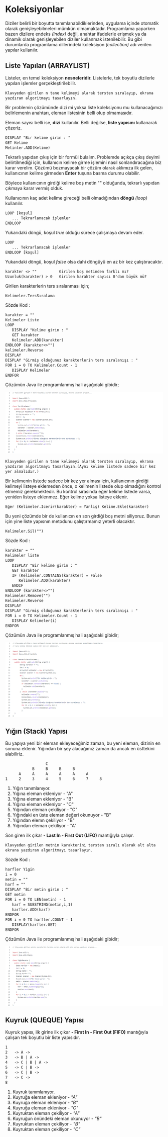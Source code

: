# Koleksiyonlar

Diziler belirli bir boyutta tanımlanabildiklerinden, uygulama içinde otomatik olarak genişleyebilmeleri mümkün olmamaktadır. Programlama yaparken bazen dizilere endeks *(index)* değil, anahtar ifadelerle erişmek ya da dinamik olarak genişleyebilen diziler kullanmak istenilebilir. Bu gibi durumlarda programlama dillerindeki koleksiyon *(collection)* adı verilen yapılar kullanılır.

## Liste Yapıları (ARRAYLIST)
Listeler, en temel koleksiyon **nesneleridir.** Listelerle, tek boyutlu dizilerle yapılan işlemler gerçekleştirilebilir. 
```
Klavyeden girilen n tane kelimeyi alarak tersten sıralayıp, ekrana yazdıran algoritmayı tasarlayın.
```
Bir problemin çözümünde dizi mi yoksa liste koleksiyonu mu kullanacağımızı belirlemenin anahtarı, eleman listesinin belli olup olmamasıdır.

Eleman sayısı belli ise, **dizi** kullanılır. Belli değilse, **liste yapısını** kullanarak çözeriz.
```
DISPLAY "Bir kelime girin : "
GET Kelime
Metinler.ADD(Kelime)
```
Tekrarlı yapıdan çıkış için bir formül bulalım. Problemde açıkça çıkış deyimi belirtilmediği için, kullanıcın kelime girme işlemini nasıl sonlandıracağına biz karar verelim. Çözümü bozmayacak bir çözüm olarak aklımıza ilk gelen, kullanıcının kelime girmeden **Enter** tuşuna basma durumu olabilir.

Böylece kullanıcının girdiği kelime boş metin "" olduğunda, tekrarlı yapıdan çıkmaya karar vermiş olduk.

Kullanıcının kaç adet kelime gireceği belli olmadığından **döngü** *(loop)* kullanılır.
```
LOOP [koşul]
   ... Tekrarlanacak işlemler
ENDLOOP
```
Yukarıdaki döngü, koşul *true* olduğu sürece çalışmaya devam eder. 
```
LOOP
   ... Tekrarlanacak işlemler
ENDLOOP [koşul]
```
Yukarıdaki döngü, koşul *false* olsa dahi döngüyü en az bir kez çalıştıracaktır.
```
karakter <> ""          Girilen boş metinden farklı mı?
Uzunluk(karakter) > 0   Girilen karakter sayısı 0'dan büyük mü?
```
Girilen karakterlerin ters sıralanması için;
```
Kelimeler.TersSıralama
```
Sözde Kod :
```
karakter = ""
Kelimeler Liste
LOOP
   DISPLAY "Kelime girin : "
   GET karakter
   Kelimeler.ADD(karakter)
ENDLOOP (karakter<>"")
kelimeler.Reverse
DISPLAY
DISPLAY "Girmiş olduğunuz karakterlerin ters sıralanışı : "
FOR i = 0 TO Kelimeler.Count - 1
   DISPLAY Kelimeler
ENDFOR
```

Çözümün Java ile programlanmış hali aşağıdaki gibidir;

![gorsel](https://github.com/SenaOzcn/Algoritma/blob/MIT-License/Diziler%26Metinler%26Koleksiyonlar/Koleksiyonlar/Images/TersSiralama.png)

```
Klavyeden girilen n tane kelimeyi alarak tersten sıralayıp, ekrana yazdıran algoritmayı tasarlayın.(Aynı kelime listede sadece bir kez yer almalıdır.)
```
Bir kelimenin listede sadece bir kez yer alması için, kullanıcının girdiği kelimeyi listeye eklemeden önce, o kelimenin listede olup olmadığını kontrol etmemiz gerekmektedir. Bu kontrol sırasında eğer kelime listede varsa, yeniden listeye eklenmez. Eğer kelime yoksa listeye eklenir.

```
Eğer (Kelimeler.Icerir(karakter) = Yanlış) Kelime.Ekle(karakter)
```
Bu yeni çözümde bir de kullanıcın en son girdiği boş metni siliyoruz. Bunun için yine liste yapısnın metodunu çalıştırmamız yeterli olacaktır.
```
Kelimeler.Sil("")
```
Sözde Kod :
```
karakter = ""
Kelimeler liste
LOOP
   DISPLAY "Bir kelime girin : "
   GET karakter
   IF (Kelimeler.CONTAINS(karakter) = False
      Kelimeler.ADD(karakter)
   ENDIF
ENDLOOP (karakter<>"")
Kelimeler.Remove("")
Kelimeler.Reverse
DISPLAY
DISPLAY "Girmiş olduğunuz karakterlerin ters sıralanışı : "
FOR i = 0 TO Kelimeler.Count - 1
   DISPLAY Kelimeler(i)
ENDFOR
```
Çözümün Java ile programlanmış hali aşağıdaki gibidir;

![gorsel](https://github.com/SenaOzcn/Algoritma/blob/MIT-License/Diziler%26Metinler%26Koleksiyonlar/Koleksiyonlar/Images/TekrarsizTersSiralama.png)

## Yığın (Stack) Yapısı

Bu yapıya yeni bir eleman ekleyeceğimiz zaman, bu yeni eleman, dizinin en sonuna eklenir. Yığından bir şey alacağımız zaman da ancak en üsttekini alabiliriz.
```
                  C
            B     B     B     B
      A     A     A     A     A     A
1     2     3     4     5     6     7     8
```
1. Yığın tanımlanıyor.
2. Yığına eleman ekleniyor - "A"
3. Yığına eleman ekleniyor - "B"
4. Yığına eleman ekleniyor - "C"
5. Yığından eleman çekiliyor - "C"
6. Yığındaki en üste eleman değeri okunuyor - "B"
7. Yığından elemn çekiliyor - "B"
8. Yığından eleman çekiliyor - "A"

Son giren ilk çıkar **- Last In - First Out (LIFO)** mantığıyla çalışır.

```
Klavyeden girilen metnin karakterini tersten sıralı olarak alt alta ekrana yazdıran algoritmayı tasarlayın.
```
Sözde Kod :
```
harfler Yigin
i = 0
metin = ""
harf = ""
DISPLAY "Bir metin girin : "
GET metin
FOR i = 0 TO LEN(metin) - 1
   harf = SUBSTRING(metin,i,1)
   harfler.ADD(harf)
ENDFOR
FOR i = 0 TO harfler.COUNT - 1
   DISPLAY(harfler.GET)
ENDFOR
```
Çözümün Java ile programlanmış hali aşağıdaki gibidir;

![gorsel](https://github.com/SenaOzcn/Algoritma/blob/MIT-License/Diziler%26Metinler%26Koleksiyonlar/Koleksiyonlar/Images/YiginReverse.png)

## Kuyruk (QUEQUE) Yapısı

Kuyruk yapısı, ilk girine ilk çıkar **- First In - First Out (FIFO)** mantığıyla çalışan tek boyutlu bir liste yapısıdır. 
```
1
2   -> A ->
3   -> B | A ->
4   -> C | B | A ->
5   -> C | B ->
6   -> C | B ->
7   -> C ->
8
```
1. Kuyruk tanımlanıyor.
2. Kuyruğa eleman ekleniyor - *"A"*
3. Kuyruğa eleman ekleniyor - *"B"*
4. Kuyruğa eleman ekleniyor - *"C"*
5. Kuyruktan eleman çekiliyor - *"A"*
6. Kuyruğun önündeki eleman okunuyor - *"B"*
7. Kuyruktan eleman çekiliyor - *"B"*
8. Kuyruktan eleman çekiliyor - *"C"*
